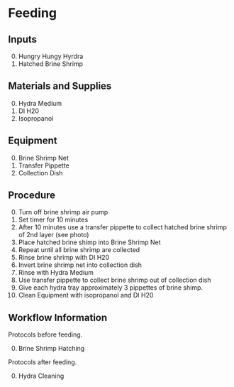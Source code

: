 Feeding
===

Inputs
---

0. Hungry Hungy Hyrdra
0. Hatched Brine Shrimp

Materials and Supplies
---

0. Hydra Medium
0. DI H20
0. Isopropanol


Equipment
---

0. Brine Shrimp Net
0. Transfer Pippette
0. Collection Dish

Procedure
---

0. Turn off brine shrimp air pump
0. Set timer for 10 minutes
0. After 10 minutes use a transfer pippette to collect hatched brine shrimp of 2nd layer (see photo)
0. Place hatched brine shimp into Brine Shrimp Net
0. Repeat until all brine shrimp are collected
0. Rinse brine shrimp with DI H20
0. Invert brine shrimp net into collection dish
0. Rinse with Hydra Medium
0. Use transfer pippette to collect brine shrimp out of collection dish
0. Give each hydra tray approximately 3 pippettes of brine shimp.
0. Clean Equipment with isopropanol and DI H20

Workflow Information
---

Protocols before feeding.

0. Brine Shrimp Hatching

Protocols after feeding.

0. Hydra Cleaning
